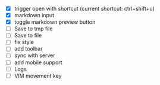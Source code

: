 - [x] trigger open with shortcut (current shortcut: ctrl+shift+u)
- [x] markdown input
- [x] toggle markdown preview button
- [ ] Save to tmp file 
- [ ] Save to file
- [ ] fix style
- [ ] add toolbar
- [ ] sync with server
- [ ] add mobile support
- [ ] Logs
- [ ] VIM movement key